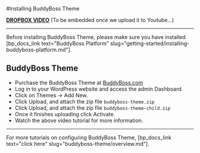 #Installing BuddyBoss Theme

[**DROPBOX VIDEO**](https://www.dropbox.com/s/f6i45fmodnj1aja/installing-buddyboss-theme.mp4?raw=1)
(To be embedded once we upload it to Youtube...)

---

Before installing BuddyBoss Theme, please make sure you have installed [bp_docs_link text="BuddyBoss Platform" slug="getting-started/installing-buddyboss-platform.md"].

BuddyBoss Theme
-------------------------------

*   Purchase the BuddyBoss Theme at [BuddyBoss.com](https://www.buddyboss.com/)
*   Log in to your WordPress website and access the admin Dashboard.
*   Click on Themes -> Add New.
*   Click Upload, and attach the zip file `buddyboss-theme.zip`
*   Click Upload, and attach the zip file `buddyboss-theme-child.zip`
*   Once it finishes uploading click Activate.
*   Watch the above video tutorial for more information.

---

For more tutorials on configuring BuddyBoss Theme, [bp_docs_link text="click here" slug="buddyboss-theme/overview.md"].
